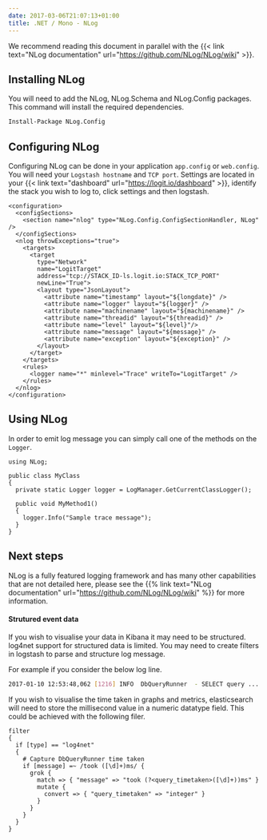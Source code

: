 ```yaml
---
date: 2017-03-06T21:07:13+01:00
title: .NET / Mono - NLog
---
```


We recommend reading this document in parallel with the {{< link text="NLog documentation" url="https://github.com/NLog/NLog/wiki" >}}.

## Installing NLog

You will need to add the NLog, NLog.Schema and NLog.Config packages. This command will install the required dependencies.

```sh
Install-Package NLog.Config
```

## Configuring NLog

Configuring NLog can be done in your application `app.config` or `web.config`. You will need your `Logstash hostname` and `TCP port`. Settings are located in your {{< link text="dashboard" url="https://logit.io/dashboard" >}}, identify the stack you wish to log to, click settings and then logstash.

```
<configuration>
  <configSections>
    <section name="nlog" type="NLog.Config.ConfigSectionHandler, NLog" />
  </configSections>
  <nlog throwExceptions="true">
    <targets>
      <target
        type="Network"
        name="LogitTarget"
        address="tcp://STACK_ID-ls.logit.io:STACK_TCP_PORT"
        newLine="True">
        <layout type="JsonLayout">
          <attribute name="timestamp" layout="${longdate}" />
          <attribute name="logger" layout="${logger}" />
          <attribute name="machinename" layout="${machinename}" />
          <attribute name="threadid" layout="${threadid}" />
          <attribute name="level" layout="${level}"/>
          <attribute name="message" layout="${message}" />
          <attribute name="exception" layout="${exception}" />
        </layout>
      </target>
    </targets>
    <rules>
      <logger name="*" minlevel="Trace" writeTo="LogitTarget" />
    </rules>
  </nlog>
</configuration>
```

## Using NLog

In order to emit log message you can simply call one of the methods on the `Logger`.

```
using NLog;

public class MyClass
{
  private static Logger logger = LogManager.GetCurrentClassLogger();

  public void MyMethod1()
  {
    logger.Info("Sample trace message");
  }
}
```

## Next steps

NLog is a fully featured logging framework and has many other capabilities that are not detailed here, please see the {{% link text="NLog documentation" url="https://github.com/NLog/NLog/wiki" %}} for more information.

#### Strutured event data

If you wish to visualise your data in Kibana it may need to be structured. log4net support for structured data is limited. You may need to create filters in logstash to parse and structure log message.

For example if you consider the below log line.

```sh
2017-01-10 12:53:48,062 [1216] INFO  DbQueryRunner  - SELECT query ... took 132ms.
```

If you wish to visualise the time taken in graphs and metrics, elasticsearch will need to store the millisecond value in a numeric datatype field. This could be achieved with the following filer.

```
filter
{
  if [type] == "log4net"
  {
    # Capture DbQueryRunner time taken
    if [message] =~ /took ([\d]+)ms/ {
      grok {
        match => { "message" => "took (?<query_timetaken>([\d]+))ms" }
        mutate {
          convert => { "query_timetaken" => "integer" }
        }
      }
    }
  }
}
```
